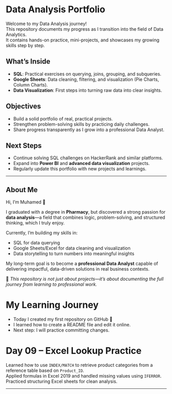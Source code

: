 # Data Analysis Portfolio

Welcome to my Data Analysis journey!  
This repository documents my progress as I transition into the field of Data Analytics.  
It contains hands-on practice, mini-projects, and showcases my growing skills step by step.  

## What’s Inside
- **SQL**: Practical exercises on querying, joins, grouping, and subqueries.  
- **Google Sheets**: Data cleaning, filtering, and visualization (Pie Charts, Column Charts).  
- **Data Visualization**: First steps into turning raw data into clear insights.  

## Objectives
- Build a solid portfolio of real, practical projects.  
- Strengthen problem-solving skills by practicing daily challenges.  
- Share progress transparently as I grow into a professional Data Analyst.  

## Next Steps
- Continue solving SQL challenges on HackerRank and similar platforms.  
- Expand into **Power BI** and **advanced data visualization** projects.  
- Regularly update this portfolio with new projects and learnings.  

---

## About Me
Hi, I’m Muhamed 👋  

I graduated with a degree in **Pharmacy**, but discovered a strong passion for **data analysis**—a field that combines logic, problem-solving, and structured thinking, which I truly enjoy.  

Currently, I’m building my skills in:  
- SQL for data querying  
- Google Sheets/Excel for data cleaning and visualization  
- Data storytelling to turn numbers into meaningful insights  

My long-term goal is to become a **professional Data Analyst** capable of delivering impactful, data-driven solutions in real business contexts.  

📌 *This repository is not just about projects—it’s about documenting the full journey from learning to professional work.* 

# My Learning Journey

- Today I created my first repository on GitHub 🎉
- I learned how to create a README file and edit it online.
- Next step: I will practice committing changes.

# Day 09 – Excel Lookup Practice
Learned how to use `INDEX/MATCH` to retrieve product categories from a reference table based on `Product_ID`.  
Applied formulas in Excel 2019 and handled missing values using `IFERROR`.  
Practiced structuring Excel sheets for clean analysis.

---

